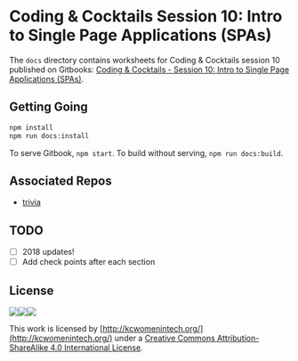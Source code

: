 # Coding & Cocktails Session 10: Intro to Single Page Applications (SPAs)

The `docs` directory contains worksheets for Coding & Cocktails session 10 published on Gitbooks: [Coding & Cocktails - Session 10: Intro to Single Page Applications (SPAs)](https://legacy.gitbook.com/book/codingandcocktailskc/session-10-intro-to-single-page-applications-spas/details).

## Getting Going

```bash
npm install
npm run docs:install
```
To serve Gitbook, `npm start`.
To build without serving, `npm run docs:build`.

## Associated Repos
- [trivia](https://github.com/KansasCityWomeninTechnology/trivia)
 
## TODO
- [ ] 2018 updates!
- [ ] Add check points after each section

## License
![](https://lh6.googleusercontent.com/osprAumZLusoNUcKnPtOWMijWYLZ8ydrUS0gMTvMCoyhSVBd69InqiXqQjc7fH8iQiVbZLXvyyvPZXwKjeyHuPnrd2zJT1mYLa1WoziryvxOo0q7nvMnpfeeVPBgfqW0bnp1--wa)![](https://lh5.googleusercontent.com/AZZipN4uXuU6FkxA0zLbrq9EwMhky22oNI8UtjQ2-Kgzy64Jmbij_IKUwXDcqGjnHWSMg9h3ii2Dx_SLI871nVn56NyF1VnmDbkEL2m9sJ_9YYGpNC8kdiYepai1jAZLEWWt8iTW)![](https://lh6.googleusercontent.com/GSxH81qYzBJkBR39GbviwKcwxem0RbN8XTx_6BOHgziQ6OomnG-au25ZSdiNQ4rX2p2HanRGa8_SzTPhJ3SKW-Vrs6fJ8N9s0FLq1EVSwUZXrLZuUVONachwFWwqTr6PMpn1csnu)

This work is licensed by [http://kcwomenintech.org/](http://kcwomenintech.org/) under a [Creative Commons Attribution-ShareAlike 4.0 International License](http://creativecommons.org/licenses/by-sa/4.0/).
